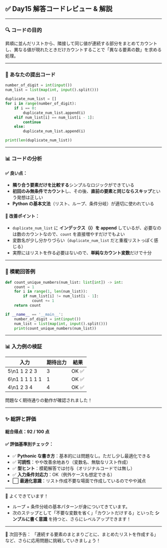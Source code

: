 ## ✅ Day15 解答コードレビュー & 解説

---

### 🔍 コードの目的

昇順に並んだリストから、隣接して同じ値が連続する部分をまとめてカウントし、異なる値が現れたときだけカウントすることで「異なる要素の数」を求める処理。

---

### 📄 あなたの提出コード

```python
number_of_digit = int(input())
num_list = list(map(int, input().split()))

duplicate_num_list = []
for i in range(number_of_digit):
    if i == 0:
        duplicate_num_list.append(i)
    elif num_list[i] == num_list[i - 1]:
        continue
    else:
        duplicate_num_list.append(i)

print(len(duplicate_num_list))
```

---

### 📊 コードの分析

#### ✅ 良い点：

- **隣り合う要素だけを比較する**シンプルなロジックができている
- **初回のみ無条件でカウント**し、その後、**直前の要素と同じならスキップ**という発想は正しい
- **Python の基本文法**（リスト、ループ、条件分岐）が適切に使われている

#### 🔧 改善ポイント：

- `duplicate_num_list` に **インデックス（i）を append** しているが、必要なのは数のカウントなので、`count` を直接増やすだけでもよい
- 変数名が少し分かりづらい（`duplicate_num_list` だと重複リストっぽく感じる）
- 実際にはリストを作る必要はないので、**単純なカウント変数**だけで十分

---

### 📄 模範回答例

```python
def count_unique_numbers(num_list: list[int]) -> int:
    count = 1
    for i in range(1, len(num_list)):
        if num_list[i] != num_list[i - 1]:
            count += 1
    return count

if __name__ == '__main__':
    number_of_digit = int(input())
    num_list = list(map(int, input().split()))
    print(count_unique_numbers(num_list))
```

---

### 📊 入力例の検証

| 入力           | 期待出力 | 結果  |
| -------------- | -------- | ----- |
| 5\n1 1 2 2 3   | 3        | OK ✅ |
| 6\n1 1 1 1 1 1 | 1        | OK ✅ |
| 4\n1 2 3 4     | 4        | OK ✅ |

問題なく期待通りの動作が確認されました！

---

### ✨ 総評と評価

#### 総合得点：**92 / 100 点**

#### ✅ 評価基準別チェック：

- ✅ **Pythonic な書き方**：基本的には問題なし。ただし少し最適化できる
- ✅ **可読性**：やや改善余地あり（変数名、無駄なリスト作成）
- ✅ **型ヒント**：模範解答では付与（オリジナルコードでは無し）
- ✅ **入力条件対応力**：OK（例外ケースも想定できる）
- ⬜️ **最適化意識**：リスト作成不要な場面で作成しているのでやや減点

---

🎉 よくできています！

- ループ + 条件分岐の基本パターンが身についてきています。
- 次のステップとして「不要な変数を省く」「カウントだけする」といった **シンプルに書く意識** を持つと、さらにレベルアップできます！

---

🚀 次回予告：
「連続する要素のまとまりごとに、まとめたリストを作成する」など、さらに応用問題に挑戦していきましょう！
